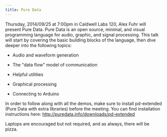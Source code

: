 ```yaml
---
title: Pure Data
---
```

Thursday, 2014/09/25 at 7:00pm in Caldwell Labs 120, Alex Fuhr will present Pure Data. Pure Data is an open source, minimal, and visual programming language for audio, graphic, and signal processing. This talk will start by covering the basic building blocks of the language, then dive deeper into the following topics:

- Audio and waveform generation

- The "data flow" model of communication

- Helpful utilities

- Graphical processing

- Connecting to Arduino

In order to follow along with all the demos, make sure to install pd-extended (Pure Data with extra libraries) before the meeting. You can find installation instructions here: http://puredata.info/downloads/pd-extended​

Laptops are encouraged but not required, and as always, there will be
pizza.
